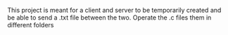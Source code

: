 This project is meant for a client and server to be temporarily created and be able to send a .txt file between the two. Operate the .c files them in different folders
